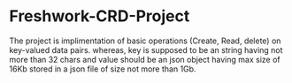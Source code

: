# Freshwork-CRD-Project
The project is implimentation of basic operations (Create, Read, delete) on key-valued data pairs. whereas, key is supposed to be an string having not more than 32 chars and value should be an json object having max size of 16Kb stored in a json file of size not more than 1Gb. 

